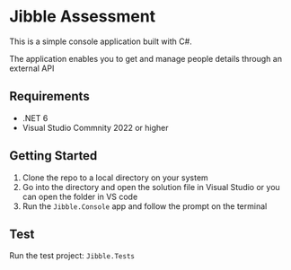 # Jibble Assessment

This is a simple console application built with C#.

The application enables you to get and manage people details through an external API

## Requirements
- .NET 6
- Visual Studio Commnity 2022 or higher

## Getting Started
1. Clone the repo to a local directory on your system 
2. Go into the directory and open the solution file in Visual Studio or you can open the folder in VS code
3. Run the `Jibble.Console` app and follow the prompt on the terminal


## Test
Run the test project: `Jibble.Tests`
